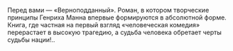 <!--2015-12-07 20:34:20-->
Перед вами — «Верноподданный».
Роман, в котором творческие принципы Генриха Манна впервые формируются в абсолютной форме. 
Книга, где частная на первый взгляд «человеческая комедия» перерастает в высокую трагедию, а судьба человека обретает черты судьбы нации!..